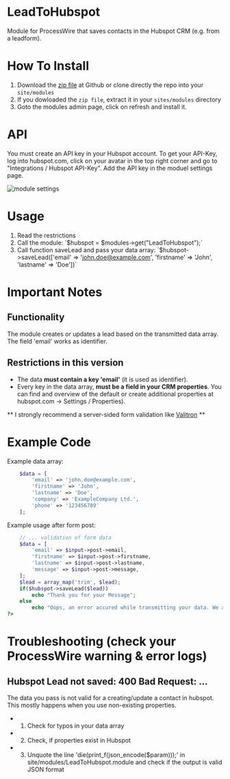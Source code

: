 # LeadToHubspot
Module for ProcessWire that saves contacts in the Hubspot CRM (e.g. from a leadform).

# How To Install
1. Download the [zip file](https://github.com/danielstieber/LeadToHubspot/archive/master.zip) at Github or clone directly the repo into your `site/modules`
2. If you dowloaded the `zip file`, extract it in your `sites/modules` directory
3. Goto the modules admin page, click on refresh and install it.

# API
You must create an API key in your Hubspot account. To get your API-Key, log into hubspot.com, click on your avatar in the top right corner and go to "Integrations / Hubspot API-Key". Add the API key in the moduel settings page.

![module settings](https://i.imgur.com/bGfBU49.png)

# Usage
1. Read the restrictions
2. Call the module: ´$hubspot = $modules->get("LeadToHubspot");´
3. Call function saveLead and pass your data array: ´$hubspot->saveLead(['email' => 'john.doe@example.com', 'firstname' => 'John', 'lastname' => 'Doe'])´

# Important Notes
## Functionality
The module creates or updates a lead based on the transmitted data array. The field 'email' works as identifier. 

## Restrictions in this version
* The data **must contain a key 'email'** (it is used as identifier).
* Every key in the data array, **must be a field in your CRM properties**. You can find and overview of the default or create additional properties at hubspot.com -> Settings / Properties).

** I strongly recommend a server-sided form validation like [Valitron](https://github.com/vlucas/valitron) **

# Example Code
Example data array:
```PHP
	$data = [
		'email' => 'john.doe@example.com',
		'firstname' => 'John',
		'lastname' => 'Doe',
		'company' => 'ExampleCompany Ltd.',
		'phone' => '123456789'
	];
```

Example usage after form post:
```PHP
	// ... validation of form data
	$data = [
		'email' => $input->post->email,
		'firstname' => $input->post->firstname,
		'lastname' => $input->post->lastname,
		'message' => $input->post->message,
	];
 	$lead = array_map('trim', $lead);
 	if($hubspot->saveLead($lead))
 		echo "Thank you for your Message";
 	else
 		echo "Oops, an error accured while transmitting your data. We are sorry for the inconvinience. For your own security, your data has not been saved. Why not contact us directly at office@companyemail.com and we have talk about your request, while our IT-team is fixing the problem?";
?>
```

# Troubleshooting (check your ProcessWire warning & error logs)
##  Hubspot Lead not saved: 400 Bad Request: ...
The data you pass is not valid for a creating/update a contact in hubspot. This mostly happens when you use non-existing properties.

* 1. Check for typos in your data array
* 2. Check, if properties exist in Hubspot
* 3. Unquote the line 'die(print_f(json_encode($param)));' in site/modules/LeadToHubspot.module and check if the output is valid JSON format
